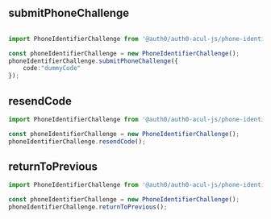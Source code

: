
## submitPhoneChallenge

```typescript

import PhoneIdentifierChallenge from '@auth0/auth0-acul-js/phone-identifier-challenge';

const phoneIdentifierChallenge = new PhoneIdentifierChallenge();
phoneIdentifierChallenge.submitPhoneChallenge({
    code:"dummyCode"
});

```


## resendCode

```typescript
import PhoneIdentifierChallenge from '@auth0/auth0-acul-js/phone-identifier-challenge';

const phoneIdentifierChallenge = new PhoneIdentifierChallenge();
phoneIdentifierChallenge.resendCode();

```



## returnToPrevious

```typescript
import PhoneIdentifierChallenge from '@auth0/auth0-acul-js/phone-identifier-challenge';

const phoneIdentifierChallenge = new PhoneIdentifierChallenge();
phoneIdentifierChallenge.returnToPrevious();

```